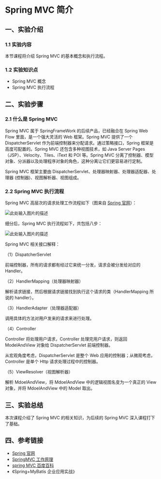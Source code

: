 # Spring MVC 简介

## 一、实验介绍

### 1.1 实验内容

本节课程将介绍 Spring MVC 的基本概念和执行流程。

### 1.2 实验知识点

- Spring MVC 概念
- Spring MVC 执行流程

## 二、实验步骤

### 2.1 什么是 Spring MVC

Spring MVC 属于 SpringFrameWork 的后续产品，已经融合在 Spring Web Flow 里面，是一个强大灵活的 Web 框架。Spring MVC 提供了一个 DispatcherServlet 作为前端控制器来分配请求。通过策略接口，Spring 框架是高度可配置的。Spring MVC 还包含多种视图技术，如 Java Server Pages（JSP）、Velocity、Tiles、iText 和 POI 等。Spring MVC 分离了控制器、模型对象、分派器以及处理程序对象的角色，这种分离让它们更容易进行定制。

Spring MVC 框架主要由 DispatcherServlet、处理器映射器、处理器适配器、处理器 (控制器)、视图解析器、视图组成。

### 2.2 Spring MVC 执行流程

Spring MVC 高层次的请求处理工作流程如下（图来自 [Spring 官网](http://docs.spring.io/spring/docs/4.2.9.RELEASE/spring-framework-reference/htmlsingle/#mvc-introduction)）：

![此处输入图片的描述](https://dn-anything-about-doc.qbox.me/document-uid370051labid2838timestamp1492572964256.png/wm)

细分后，Spring MVC 执行流程如下，共包括八步：

![此处输入图片的描述](https://dn-anything-about-doc.qbox.me/document-uid370051labid893timestamp1492486407535.png/wm)

Spring MVC 相关接口解释：

（1）DispatcherServlet

前端控制器，所有的请求都有经过它来统一分发，请求会被分发给对应的 Handler。

（2）HandlerMapping（处理器映射器）

解析请求链接，然后根据请求链接找到执行这个请求的类（HandlerMapping 所说的 handler）。

（3）HandlerAdapter（处理器适配器）

调用具体的方法对用户发来的请求来进行处理。

（4）Controller

Controller 将处理用户请求，Controller 处理完用户请求，则返回 ModelAndView 对象给 DispatcherServlet 前端控制器。

从宏观角度考虑，DispatcherServlet 是整个 Web 应用的控制器；从微观考虑，Controller 是单个 Http 请求处理过程中的控制器。

（5）ViewResolver（视图解析器）

解析 MdoelAndView，将 MdoelAndView 中的逻辑视图名变为一个真正的 View 对象，并将 MdoelAndView 中的 Model 取出。

## 三、实验总结

本次课程介绍了 Spring MVC 的相关知识，为后续的 Spring MVC 深入课程打下了基础。

## 四、参考链接

- [Spring 官网](http://docs.spring.io/spring/docs/4.2.9.RELEASE/spring-framework-reference/htmlsingle/#mvc-introduction)
- [SpringMVC 工作原理](http://blog.csdn.net/cswhale/article/details/16941281)
- [spring MVC 百度百科](http://baike.baidu.com/link?url=4ShZIZ35ssyaJQRDlOiFx6IqtHKLGgzGlLhdJmb0IPKm5gdilv52yhDQXgq3nlqwT3o6_khXcyXUN3Fw-NOw_0OSmo6e0RwU_HfaFEcUZFK)
- 《Spring+MyBatis 企业应用实战》